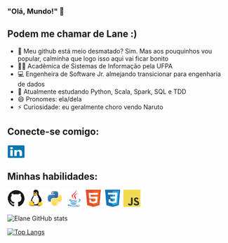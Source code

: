 ### "Olá, Mundo!" 👋
## Podem me chamar de Lane :) 
- :pushpin: Meu github está meio desmatado? Sim. Mas aos pouquinhos vou popular, calminha que logo isso aqui vai ficar bonito
- :woman_technologist: Acadêmica de Sistemas de Informação pela UFPA
- 💻 Engenheira de Software Jr. almejando transicionar para engenharia de dados
- 🌱 Atualmente estudando Python, Scala, Spark, SQL e TDD 
- 😄 Pronomes: ela/dela
- ⚡ Curiosidade: eu geralmente choro vendo Naruto


## Conecte-se comigo:
<a href="https://www.linkedin.com/in/elane-garcia/" target="_blank"> 
<img align="center" alt="elane-linkedin" height="30" width="40" src="https://raw.githubusercontent.com/devicons/devicon/master/icons/linkedin/linkedin-original.svg" style="max-width:100%;">
</a>


## Minhas habilidades:
<img src="https://raw.githubusercontent.com/devicons/devicon/master/icons/github/github-original.svg" alt="icone-github" width="40" height="40" style="max-width:100%;"></img>
<img src="https://raw.githubusercontent.com/devicons/devicon/master/icons/linux/linux-original.svg" alt="icone-linux" width="40" height="40" style="max-width:100%;"></img>
<img src="https://raw.githubusercontent.com/devicons/devicon/master/icons/python/python-original.svg" alt="icone-python" width="40" height="40" style="max-width:100%;"></img>
<img src="https://raw.githubusercontent.com/devicons/devicon/master/icons/java/java-original.svg" alt="icone-java" width="40" height="40" style="max-width:100%;"></img>
<img src="https://raw.githubusercontent.com/devicons/devicon/master/icons/html5/html5-original.svg" alt="icone-html5" width="40" height="40" style="max-width:100%;"></img>
<img src="https://raw.githubusercontent.com/devicons/devicon/master/icons/css3/css3-original.svg" alt="icone-css3" width="40" height="40" style="max-width:100%;"></img>
<img src="https://raw.githubusercontent.com/devicons/devicon/master/icons/javascript/javascript-original.svg" alt="icone-javascript" width="40" height="40" style="max-width:100%;"></img>




![Elane GitHub stats](https://github-readme-stats.vercel.app/api?username=elanegarcia&show_icons=true&theme=radical)


[![Top Langs](https://github-readme-stats.vercel.app/api/top-langs/?username=elanegarcia&layout=compact)](https://github.com/elanegarcia/github-readme-stats)




<!--
**elanegarcia/elanegarcia** is a ✨ _special_ ✨ repository because its `README.md` (this file) appears on your GitHub profile.

